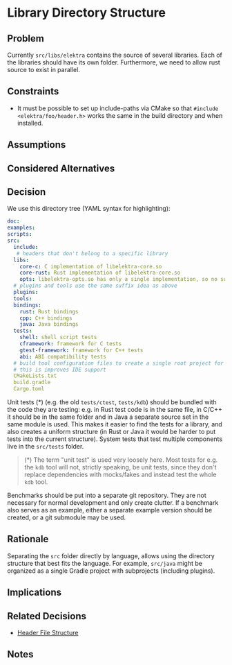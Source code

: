 # Library Directory Structure

## Problem

Currently `src/libs/elektra` contains the source of several libraries. Each of the libraries should have its own folder.
Furthermore, we need to allow rust source to exist in parallel.

## Constraints

- It must be possible to set up include-paths via CMake so that `#include <elektra/foo/header.h>` works the same in the build directory and when installed.

## Assumptions

## Considered Alternatives

## Decision

We use this directory tree (YAML syntax for highlighting):

```yaml
doc:
examples:
scripts:
src:
  include:
   # headers that don't belong to a specific library
  libs:
    core-c: C implementation of libelektra-core.so
    core-rust: Rust implementation of libelektra-core.so
    opts: libelektra-opts.so has only a single implementation, so no suffix
  # plugins and tools use the same suffix idea as above
  plugins:
  tools:
  bindings:
    rust: Rust bindings
    cpp: C++ bindings
    java: Java bindings
  tests:
    shell: shell script tests
    cframework: framework for C tests
    gtest-framework: framework for C++ tests
    abi: ABI compatibility tests
  # build tool configuration files to create a single root project for every language
  # this is improves IDE support
  CMakeLists.txt
  build.gradle
  Cargo.toml
```

Unit tests (\*) (e.g. the old `tests/ctest`, `tests/kdb`) should be bundled with the code they are testing:
e.g. in Rust test code is in the same file, in C/C++ it should be in the same folder and in Java a separate source set in the same module is used.
This makes it easier to find the tests for a library, and also creates a uniform structure (in Rust or Java it would be harder to put tests into the current structure).
System tests that test multiple components live in the `src/tests` folder.

> (\*) The term "unit test" is used very loosely here.
> Most tests for e.g. the `kdb` tool will not, strictly speaking, be unit tests, since they don't replace dependencies with mocks/fakes and instead test the whole `kdb` tool.

Benchmarks should be put into a separate git repository.
They are not necessary for normal development and only create clutter.
If a benchmark also serves as an example, either a separate example version should be created, or a git submodule may be used.

## Rationale

Separating the `src` folder directly by language, allows using the directory structure that best fits the language.
For example, `src/java` might be organized as a single Gradle project with subprojects (including plugins).

## Implications


## Related Decisions

- [Header File Structure](header_file_structure.md)

## Notes
